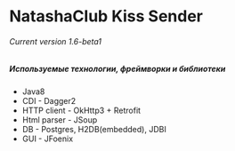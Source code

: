 NatashaClub Kiss Sender
===========

###### Current version 1.6-beta1

##### Используемые технологии, фреймворки и библиотеки
* Java8
* CDI - Dagger2
* HTTP client - OkHttp3 + Retrofit
* Html parser - JSoup
* DB - Postgres, H2DB(embedded), JDBI
* GUI - JFoenix